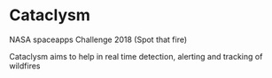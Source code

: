 # Cataclysm
NASA spaceapps Challenge 2018 (Spot that fire)

Cataclysm aims to help in real time detection, alerting and tracking of wildfires
